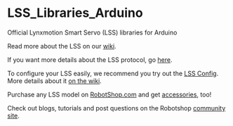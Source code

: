 # LSS_Libraries_Arduino
Official Lynxmotion Smart Servo (LSS) libraries for Arduino

Read more about the LSS on our [wiki](https://www.robotshop.com/info/wiki/lynxmotion/view/lynxmotion-smart-servo/).

If you want more details about the LSS protocol, go [here](https://www.robotshop.com/info/wiki/lynxmotion/view/lynxmotion-smart-servo/lss-communication-protocol/).

To configure your LSS easily, we recommend you try out the [LSS Config](https://www.robotshop.com/en/lynxmotion-smart-servo-lss-configuration-software.html). More details about it [on the wiki](https://www.robotshop.com/info/wiki/lynxmotion/view/lynxmotion-smart-servo/lss-configuration-software/).

Purchase any LSS model on [RobotShop.com](https://www.robotshop.com/en/lynxmotion-smart-servos.html) and get [accessories](https://www.robotshop.com/en/lynxmotion-servos-accessories-1.html), too!

Check out blogs, tutorials and post questions on the Robotshop [community site](https://www.robotshop.com/community/).
